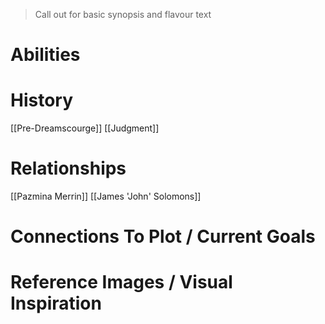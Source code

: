 > Call out for basic synopsis and flavour text

# Abilities

# History
[[Pre-Dreamscourge]]
[[Judgment]]
# Relationships
[[Pazmina Merrin]]
[[James 'John' Solomons]]
# Connections To Plot / Current Goals

# Reference Images / Visual Inspiration
